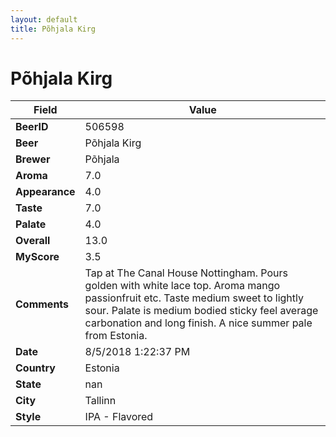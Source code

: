 ```yaml
---
layout: default
title: Põhjala Kirg
---
```


# Põhjala Kirg

| Field         | Value     |
|---------------|-----------|
| **BeerID** | 506598 |
| **Beer** | Põhjala Kirg |
| **Brewer** | Põhjala |
| **Aroma** | 7.0 |
| **Appearance** | 4.0 |
| **Taste** | 7.0 |
| **Palate** | 4.0 |
| **Overall** | 13.0 |
| **MyScore** | 3.5 |
| **Comments** | Tap at The Canal House Nottingham. Pours golden with white lace top. Aroma mango passionfruit etc. Taste medium sweet to lightly sour. Palate is medium bodied sticky feel average carbonation and long finish. A nice summer pale from Estonia. |
| **Date** | 8/5/2018 1:22:37 PM |
| **Country** | Estonia |
| **State** | nan |
| **City** | Tallinn |
| **Style** | IPA - Flavored |
